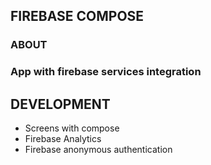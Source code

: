## __FIREBASE COMPOSE__

### __ABOUT__

### App with firebase services integration

## __DEVELOPMENT__

* Screens with compose
* Firebase Analytics
* Firebase anonymous authentication